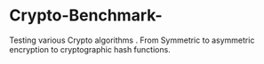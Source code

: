 # Crypto-Benchmark-
Testing various Crypto algorithms . From Symmetric to asymmetric encryption to cryptographic hash functions. 
